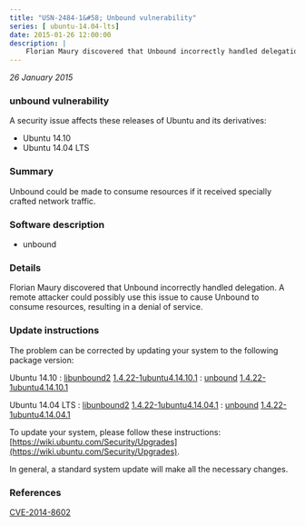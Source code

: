 ```yaml
---
title: "USN-2484-1&#58; Unbound vulnerability"
series: [ ubuntu-14.04-lts]
date: 2015-01-26 12:00:00
description: |
    Florian Maury discovered that Unbound incorrectly handled delegation. A remote attacker could possibly use this issue to cause Unbound to consume resources, resulting in a denial of service. 
--- 
```

 
 

*26 January 2015*

### unbound vulnerability

A security issue affects these releases of Ubuntu and its derivatives:

* Ubuntu 14.10
* Ubuntu 14.04 LTS

### Summary

Unbound could be made to consume resources if it received specially crafted network traffic.

### Software description

* unbound 

### Details

Florian Maury discovered that Unbound incorrectly handled delegation. A remote attacker could possibly use this issue to cause Unbound to consume resources, resulting in a denial of service. 

### Update instructions

The problem can be corrected by updating your system to the following package version:

Ubuntu 14.10
 : [libunbound2](https://launchpad.net/ubuntu/+source/unbound) <span> [1.4.22-1ubuntu4.14.10.1](https://launchpad.net/ubuntu/+source/unbound/1.4.22-1ubuntu4.14.10.1) </span> 
 : [unbound](https://launchpad.net/ubuntu/+source/unbound) <span> [1.4.22-1ubuntu4.14.10.1](https://launchpad.net/ubuntu/+source/unbound/1.4.22-1ubuntu4.14.10.1) </span> 

Ubuntu 14.04 LTS
 : [libunbound2](https://launchpad.net/ubuntu/+source/unbound) <span> [1.4.22-1ubuntu4.14.04.1](https://launchpad.net/ubuntu/+source/unbound/1.4.22-1ubuntu4.14.04.1) </span> 
 : [unbound](https://launchpad.net/ubuntu/+source/unbound) <span> [1.4.22-1ubuntu4.14.04.1](https://launchpad.net/ubuntu/+source/unbound/1.4.22-1ubuntu4.14.04.1) </span> 

To update your system, please follow these instructions: [https://wiki.ubuntu.com/Security/Upgrades](https://wiki.ubuntu.com/Security/Upgrades).

In general, a standard system update will make all the necessary changes. 

### References

 
 [CVE-2014-8602](http://people.ubuntu.com/~ubuntu-security/cve/CVE-2014-8602)
 

